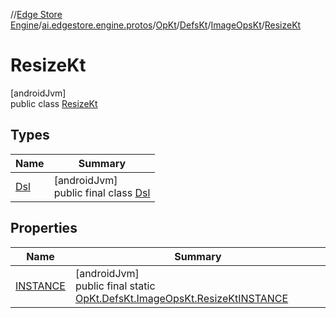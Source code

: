 //[Edge Store Engine](../../../../../../index.md)/[ai.edgestore.engine.protos](../../../../index.md)/[OpKt](../../../index.md)/[DefsKt](../../index.md)/[ImageOpsKt](../index.md)/[ResizeKt](index.md)

# ResizeKt

[androidJvm]\
public class [ResizeKt](index.md)

## Types

| Name | Summary |
|---|---|
| [Dsl](-dsl/index.md) | [androidJvm]<br>public final class [Dsl](-dsl/index.md) |

## Properties

| Name | Summary |
|---|---|
| [INSTANCE](index.md#-1242412439%2FProperties%2F-89531115) | [androidJvm]<br>public final static [OpKt.DefsKt.ImageOpsKt.ResizeKt](index.md)[INSTANCE](index.md#-1242412439%2FProperties%2F-89531115) |
